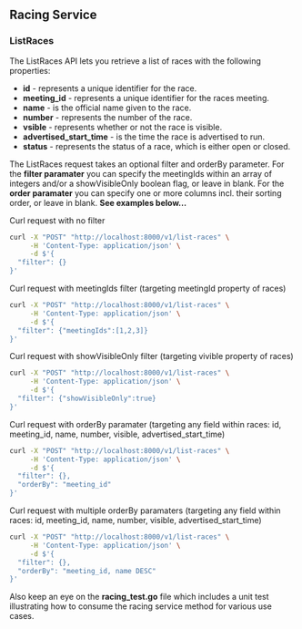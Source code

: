 ## Racing Service

### ListRaces

The ListRaces API lets you retrieve a list of races with the following properties:
- **id** - represents a unique identifier for the race.
- **meeting_id** - represents a unique identifier for the races meeting.
- **name** - is the official name given to the race.
- **number** - represents the number of the race.
- **vsible** - represents whether or not the race is visible.
- **advertised_start_time** - is the time the race is advertised to run.
- **status** - represents the status of a race, which is either open or closed.

The ListRaces request takes an optional filter and orderBy parameter. 
For the **filter paramater** you can specify the meetingIds within an array of integers and/or a showVisibleOnly boolean flag, or leave in blank. 
For the **order paramater** you can specify one or more columns incl. their sorting order, or leave in blank. 
**See examples below...**

Curl request with no filter
```bash
curl -X "POST" "http://localhost:8000/v1/list-races" \
     -H 'Content-Type: application/json' \
     -d $'{
  "filter": {}
}'
```

Curl request with meetingIds filter (targeting meetingId property of races)

```bash
curl -X "POST" "http://localhost:8000/v1/list-races" \
     -H 'Content-Type: application/json' \
     -d $'{
  "filter": {"meetingIds":[1,2,3]}
}'
```

Curl request with showVisibleOnly filter (targeting vivible property of races)

```bash
curl -X "POST" "http://localhost:8000/v1/list-races" \
     -H 'Content-Type: application/json' \
     -d $'{
  "filter": {"showVisibleOnly":true}
}'
```

Curl request with orderBy paramater (targeting any field within races: id, meeting_id, name, number, visible, advertised_start_time)

```bash
curl -X "POST" "http://localhost:8000/v1/list-races" \
     -H 'Content-Type: application/json' \
     -d $'{
  "filter": {},
  "orderBy": "meeting_id"
}'
```

Curl request with multiple orderBy paramaters (targeting any field within races: id, meeting_id, name, number, visible, advertised_start_time)

```bash
curl -X "POST" "http://localhost:8000/v1/list-races" \
     -H 'Content-Type: application/json' \
     -d $'{
  "filter": {},
  "orderBy": "meeting_id, name DESC"
}'
```

Also keep an eye on the **racing_test.go** file which includes a unit test illustrating how to consume the racing service method for various use cases.